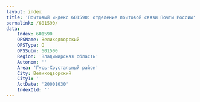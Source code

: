 ```yaml
---
layout: index
title: 'Почтовый индекс 601590: отделение почтовой связи Почты России'
permalink: /601590/
data:
    Index: 601590
    OPSName: Великодворский
    OPSType: О
    OPSSubm: 601500
    Region: 'Владимирская область'
    Autonom: ''
    Area: 'Гусь-Хрустальный район'
    City: Великодворский
    City1: ''
    ActDate: '20001030'
    IndexOld: ''
---
```

